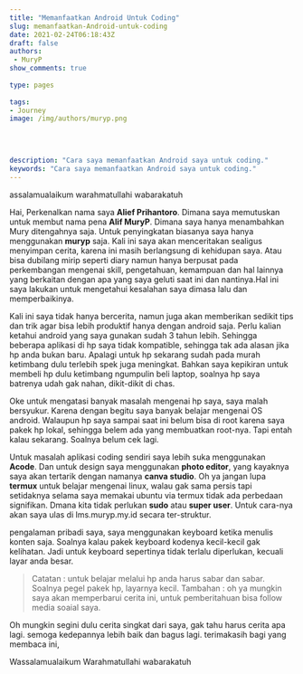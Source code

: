 ```yaml
---
title: "Memanfaatkan Android Untuk Coding"
slug: memanfaatkan-Android-untuk-coding
date: 2021-02-24T06:18:43Z
draft: false 
authors:
 - MuryP
show_comments: true 
 
type: pages 
 
tags: 
- Journey
image: /img/authors/muryp.png

 
 
 
description: "Cara saya memanfaatkan Android saya untuk coding." 
keywords: "Cara saya memanfaatkan Android saya untuk coding." 
--- 
```


assalamualaikum warahmatullahi wabarakatuh


Hai, Perkenalkan nama saya **Alief Prihantoro**. Dimana saya memutuskan untuk membut nama pena **Alif MuryP**. Dimana saya hanya menambahkan Mury ditengahnya saja. Untuk penyingkatan biasanya saya hanya menggunakan **muryp** saja. Kali ini saya akan menceritakan sealigus menyimpan cerita, karena ini masih berlangsung di kehidupan saya. Atau bisa dubilang mirip seperti diary namun hanya berpusat pada perkembangan mengenai skill, pengetahuan, kemampuan dan hal lainnya yang berkaitan dengan apa yang saya geluti saat ini dan nantinya.Hal ini saya lakukan untuk mengetahui kesalahan saya dimasa lalu dan memperbaikinya. 

Kali ini saya tidak hanya bercerita, namun juga akan memberikan sedikit tips dan trik agar bisa lebih produktif hanya dengan android saja. Perlu kalian ketahui android yang saya gunakan sudah 3 tahun lebih. Sehingga beberapa aplikasi di hp saya tidak kompatible, sehingga tak ada alasan jika hp anda bukan baru. Apalagi untuk hp sekarang sudah pada murah ketimbang dulu terlebih spek juga meningkat. Bahkan saya kepikiran untuk membeli hp dulu ketimbang ngumpulin beli laptop, soalnya hp saya batrenya udah gak nahan, dikit-dikit di chas.

Oke untuk mengatasi banyak masalah mengenai hp saya, saya malah bersyukur. Karena dengan begitu saya banyak belajar mengenai OS android. Walaupun hp saya sampai saat ini belum bisa di root karena saya pakek hp lokal, sehingga belem ada yang membuatkan root-nya. Tapi entah kalau sekarang. Soalnya belum cek lagi.

Untuk masalah aplikasi coding sendiri saya lebih suka menggunakan **Acode**.
Dan untuk design saya menggunakan **photo editor**, yang kayaknya saya akan tertarik dengan namanya **canva studio**. Oh ya jangan lupa **termux** untuk belajar mengenai linux, walau gak sama persis tapi setidaknya selama saya memakai ubuntu via termux tidak ada perbedaan signifikan. Dmana kita tidak perlukan **sudo** atau **super user**. Untuk cara-nya akan saya ulas di lms.muryp.my.id secara ter-struktur.

pengalaman pribadi saya, saya menggunakan keyboard ketika menulis konten saja. Soalnya kalau pakek keyboard kodenya kecil-kecil gak kelihatan. Jadi untuk keyboard sepertinya tidak terlalu diperlukan, kecuali layar anda besar.

> Catatan : untuk belajar melalui hp anda harus sabar dan sabar. Soalnya pegel pakek hp, layarnya kecil.
> Tambahan : oh ya mungkin saya akan memperbarui cerita ini, untuk pemberitahuan bisa follow media soaial saya.

Oh mungkin segini dulu cerita singkat dari saya, gak tahu harus cerita apa lagi. semoga kedepannya lebih baik dan bagus lagi. terimakasih bagi yang membaca ini, 

Wassalamualaikum Warahmatullahi wabarakatuh
